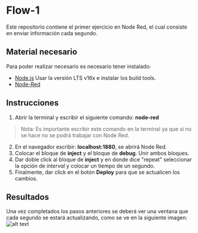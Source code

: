 # Flow-1
Este repositorio contiene el primer ejercicio en Node Red, el cual consiste en enviar información cada segundo.

## Material necesario
Para poder realizar necesario es necesario tener instalado:
- [Node.js](https://github.com/nodesource/distributions/blob/master/README.md) Usar la versión LTS v16x e instalar los build tools.
- [Node-Red](https://nodered.org/docs/getting-started/local)

## Instrucciones
1. Abrir la terminal y escribir el siguiente comando: **node-red**
>Nota: Es importante escribir este comando en la terminal ya que si no se hace no se podrá trabajar con Node Red.
2. En el navegador escribir: **localhost:1880**, se abrirá Node Red.
3. Colocar el bloque de **inject** y el bloque de **debug**. Unir ambos bloques.
4. Dar doble click al bloque de **inject** y en donde dice "repeat" seleccionar la opción de *interval* y colocar un tiempo de un segundo.
5. Finalmente, dar click en el botón **Deploy** para que se actualicen los cambios. 

## Resultados
Una vez completados los pasos anteriores se deberá ver una ventana que cada segundo se estará actualizando, como se ve en la siguiente imagen:
![alt text](https://github.com/KarenRosas49/Flow-1/Pantalla_en_nodered.png)
